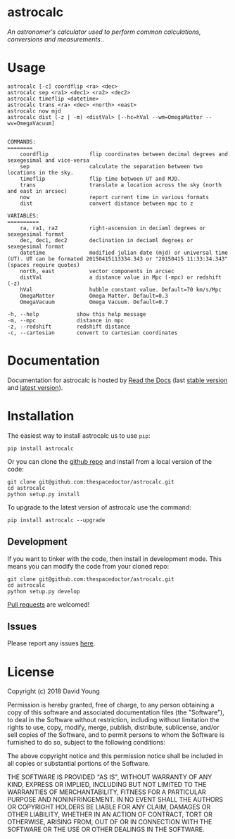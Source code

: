 astrocalc
=========

*An astronomer's calculator used to perform common calculations,
conversions and measurements.*.

Usage
=====

    astrocalc [-c] coordflip <ra> <dec>
    astrocalc sep <ra1> <dec1> <ra2> <dec2>
    astrocalc timeflip <datetime>
    astrocalc trans <ra> <dec> <north> <east>
    astrocalc now mjd
    astrocalc dist (-z | -m) <distVal> [--hc=hVal --wm=OmegaMatter --wv=OmegaVacuum]


    COMMANDS:
    ========
        coordflip             flip coordinates between decimal degrees and sexegesimal and vice-versa
        sep                   calculate the separation between two locations in the sky.
        timeflip              flip time between UT and MJD.
        trans                 translate a location across the sky (north and east in arcsec)
        now                   report current time in various formats
        dist                  convert distance between mpc to z

    VARIABLES:
    ==========
        ra, ra1, ra2          right-ascension in deciaml degrees or sexegesimal format
        dec, dec1, dec2       declination in deciaml degrees or sexegesimal format
        datetime              modified julian date (mjd) or universal time (UT). UT can be formated 20150415113334.343 or "20150415 11:33:34.343" (spaces require quotes)
        north, east           vector components in arcsec
        distVal               a distance value in Mpc (-mpc) or redshift (-z)
        hVal                  hubble constant value. Default=70 km/s/Mpc
        OmegaMatter           Omega Matter. Default=0.3
        OmegaVacuum           Omega Vacuum. Default=0.7

    -h, --help            show this help message
    -m, --mpc             distance in mpc
    -z, --redshift        redshift distance
    -c, --cartesian       convert to cartesian coordinates

Documentation
=============

Documentation for astrocalc is hosted by [Read the
Docs](http://astrocalc.readthedocs.org/en/stable/) (last [stable
version](http://astrocalc.readthedocs.org/en/stable/) and [latest
version](http://astrocalc.readthedocs.org/en/latest/)).

Installation
============

The easiest way to install astrocalc us to use `pip`:

    pip install astrocalc

Or you can clone the [github
repo](https://github.com/thespacedoctor/astrocalc) and install from a
local version of the code:

    git clone git@github.com:thespacedoctor/astrocalc.git
    cd astrocalc
    python setup.py install

To upgrade to the latest version of astrocalc use the command:

    pip install astrocalc --upgrade

Development
-----------

If you want to tinker with the code, then install in development mode.
This means you can modify the code from your cloned repo:

    git clone git@github.com:thespacedoctor/astrocalc.git
    cd astrocalc
    python setup.py develop

[Pull requests](https://github.com/thespacedoctor/astrocalc/pulls) are
welcomed!

Issues
------

Please report any issues
[here](https://github.com/thespacedoctor/astrocalc/issues).

License
=======

Copyright (c) 2018 David Young

Permission is hereby granted, free of charge, to any person obtaining a
copy of this software and associated documentation files (the
"Software"), to deal in the Software without restriction, including
without limitation the rights to use, copy, modify, merge, publish,
distribute, sublicense, and/or sell copies of the Software, and to
permit persons to whom the Software is furnished to do so, subject to
the following conditions:

The above copyright notice and this permission notice shall be included
in all copies or substantial portions of the Software.

THE SOFTWARE IS PROVIDED "AS IS", WITHOUT WARRANTY OF ANY KIND, EXPRESS
OR IMPLIED, INCLUDING BUT NOT LIMITED TO THE WARRANTIES OF
MERCHANTABILITY, FITNESS FOR A PARTICULAR PURPOSE AND NONINFRINGEMENT.
IN NO EVENT SHALL THE AUTHORS OR COPYRIGHT HOLDERS BE LIABLE FOR ANY
CLAIM, DAMAGES OR OTHER LIABILITY, WHETHER IN AN ACTION OF CONTRACT,
TORT OR OTHERWISE, ARISING FROM, OUT OF OR IN CONNECTION WITH THE
SOFTWARE OR THE USE OR OTHER DEALINGS IN THE SOFTWARE.
